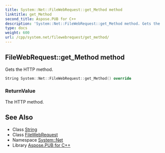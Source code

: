 ```yaml
---
title: System::Net::FileWebRequest::get_Method method
linktitle: get_Method
second_title: Aspose.PUB for C++
description: 'System::Net::FileWebRequest::get_Method method. Gets the HTTP method in C++.'
type: docs
weight: 600
url: /cpp/system.net/filewebrequest/get_method/
---
```

## FileWebRequest::get_Method method


Gets the HTTP method.

```cpp
String System::Net::FileWebRequest::get_Method() override
```


### ReturnValue

The HTTP method.

## See Also

* Class [String](../../../system/string/)
* Class [FileWebRequest](../)
* Namespace [System::Net](../../)
* Library [Aspose.PUB for C++](../../../)
